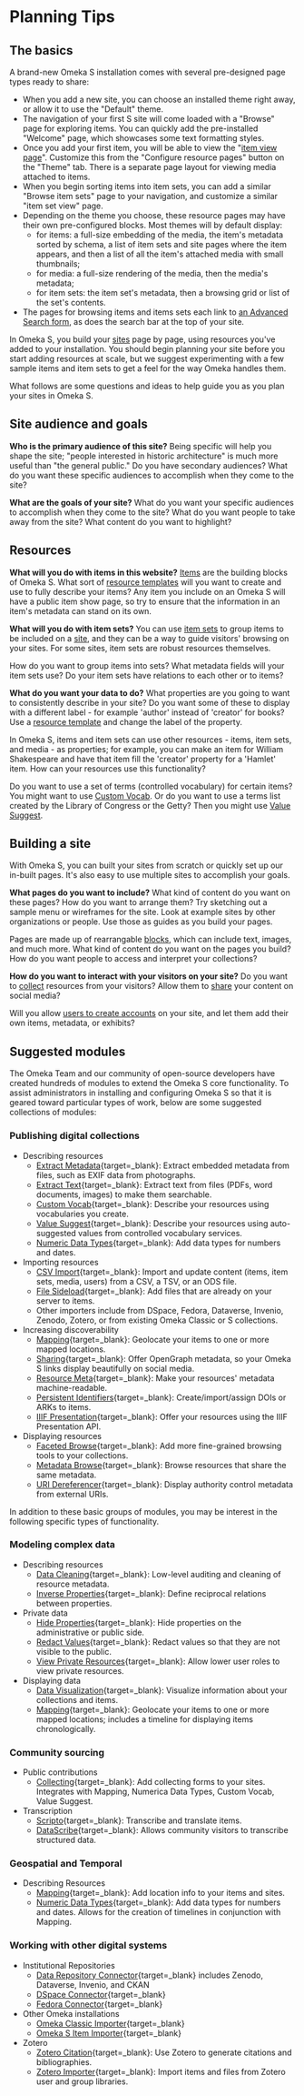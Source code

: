 # Planning Tips

## The basics

A brand-new Omeka S installation comes with several pre-designed page types ready to share:

- When you add a new site, you can choose an installed theme right away, or allow it to use the "Default" theme. 
- The navigation of your first S site will come loaded with a "Browse" page for exploring items. You can quickly add the pre-installed "Welcome" page, which showcases some text formatting styles. 
- Once you add your first item, you will be able to view the "[item view page](content/items.md#public-views-for-items)". Customize this from the "Configure resource pages" button on the "Theme" tab. There is a separate page layout for viewing media attached to items.
- When you begin sorting items into item sets, you can add a similar "Browse item sets" page to your navigation, and customize a similar "item set view" page. 
- Depending on the theme you choose, these resource pages may have their own pre-configured blocks. Most themes will by default display: 
	- for items: a full-size embedding of the media, the item's metadata sorted by schema, a list of item sets and site pages where the item appears, and then a list of all the item's attached media with small thumbnails;
	- for media: a full-size rendering of the media, then the media's metadata; 
	- for item sets: the item set's metadata, then a browsing grid or list of the set's contents.
- The pages for browsing items and items sets each link to [an Advanced Search form](search.md#public-views), as does the search bar at the top of your site.

In Omeka S, you build your [sites](sites/index.md) page by page, using resources you've added to your installation. You should begin planning your site before you start adding resources at scale, but we suggest experimenting with a few sample items and item sets to get a feel for the way Omeka handles them.

What follows are some questions and ideas to help guide you as you plan your sites in Omeka S.

## Site audience and goals

**Who is the primary audience of this site?** Being specific will help you shape the site; "people interested in historic architecture" is much more useful than "the general public." Do you have secondary audiences? What do you want these specific audiences to accomplish when they come to the site?

**What are the goals of your site?** What do you want your specific audiences to accomplish when they come to the site? What do you want people to take away from the site? What content do you want to highlight?

## Resources

**What will you do with items in this website?**
[Items](content/items.md) are the building blocks of Omeka S. What sort of [resource templates](content/resource-template.md) will you want to create and use to fully describe your items? Any item you include on an Omeka S will have a public item show page, so try to ensure that the information in an item's metadata can stand on its own. 

**What will you do with item sets?**
You can use [item sets](content/item-sets.md) to group items to be included on a [site](sites/index.md), and they can be a way to guide visitors' browsing on your sites. For some sites, item sets are robust resources themselves.

How do you want to group items into sets? What metadata fields will your item sets use? Do your item sets have relations to each other or to items?

**What do you want your data to do?**
What properties are you going to want to consistently describe in your site? Do you want some of these to display with a different label - for example 'author' instead of 'creator' for books? Use a [resource template](content/resource-template.md) and change the label of the property.

In Omeka S, items and item sets can use other resources - items, item sets, and media - as properties; for example, you can make an item for William Shakespeare and have that item fill the 'creator' property for a 'Hamlet' item. How can your resources use this functionality?

Do you want to use a set of terms (controlled vocabulary) for certain items? You might want to use [Custom Vocab](modules/customvocab.md). Or do you want to use a terms list created by the Library of Congress or the Getty? Then you might use [Value Suggest](modules/valuesuggest.md).

## Building a site
With Omeka S, you can built your sites from scratch or quickly set up our in-built pages. It's also easy to use multiple sites to accomplish your goals. 

**What pages do you want to include?** What kind of content do you want on these pages? How do you want to arrange them? Try sketching out a sample menu or wireframes for the site. Look at example sites by other organizations or people. Use those as guides as you build your pages.

Pages are made up of rearrangable [blocks](sites/site_pages.md#page-blocks), which can include text, images, and much more. What kind of content do you want on the pages you build? How do you want people to access and interpret your collections?

**How do you want to interact with your visitors on your site?** Do you want to [collect](modules/collecting.md) resources from your visitors? Allow them to [share](modules/sharing.md) your content on social media? 

Will you allow [users to create accounts](admin/users.md) on your site, and let them add their own items, metadata, or exhibits?

## Suggested modules
The Omeka Team and our community of open-source developers have created hundreds of modules to extend the Omeka S core functionality. To assist administrators in installing and configuring Omeka S so that it is geared toward particular types of work, below are some suggested collections of modules:

### Publishing digital collections

- Describing resources 
    - [Extract Metadata](https://omeka.org/s/modules/ExtractMetadata/){target=_blank}: Extract embedded metadata from files, such as EXIF data from photographs.
    - [Extract Text](https://omeka.org/s/modules/ExtractText/){target=_blank}: Extract text from files (PDFs, word documents, images) to make them searchable.   
    - [Custom Vocab](https://omeka.org/s/modules/CustomVocab/){target=_blank}: Describe your resources using vocabularies you create.
    - [Value Suggest](https://omeka.org/s/modules/ValueSuggest/){target=_blank}: Describe your resources using auto-suggested values from controlled vocabulary services. 
    - [Numeric Data Types](https://omeka.org/s/modules/NumericDataTypes/){target=_blank}: Add data types for numbers and dates. 
- Importing resources
    - [CSV Import](https://omeka.org/s/modules/CSVImport/){target=_blank}: Import and update content (items, item sets, media, users) from a CSV, a TSV, or an ODS file. 
    - [File Sideload](https://omeka.org/s/modules/FileSideload/){target=_blank}: Add files that are already on your server to items. 
    - Other importers include from DSpace, Fedora, Dataverse, Invenio, Zenodo, Zotero, or from existing Omeka Classic or S collections.
- Increasing discoverability
    - [Mapping](https://omeka.org/s/modules/Mapping/){target=_blank}: Geolocate your items to one or more mapped locations.
    - [Sharing](https://omeka.org/s/modules/Sharing/){target=_blank}: Offer OpenGraph metadata, so your Omeka S links display beautifully on social media.
    - [Resource Meta](https://omeka.org/s/modules/ResourceMeta/){target=_blank}: Make your resources' metadata machine-readable.
    - [Persistent Identifiers](https://omeka.org/s/modules/PersistentIdentifiers/){target=_blank}: Create/import/assign DOIs or ARKs to items.
    - [IIIF Presentation](https://omeka.org/s/modules/IiifPresentation/){target=_blank}: Offer your resources using the IIIF Presentation API.
- Displaying resources
    - [Faceted Browse](https://omeka.org/s/modules/FacetedBrowse/){target=_blank}: Add more fine-grained browsing tools to your collections.
    - [Metadata Browse](https://omeka.org/s/modules/MetadataBrowse/){target=_blank}: Browse resources that share the same metadata.
    - [URI Dereferencer](https://omeka.org/s/modules/UriDereferencer/){target=_blank}: Display authority control metadata from external URIs. 

In addition to these basic groups of modules, you may be interest in the following specific types of functionality.

### Modeling complex data

- Describing resources
    - [Data Cleaning](https://omeka.org/s/modules/DataCleaning/){target=_blank}: Low-level auditing and cleaning of resource metadata.
    - [Inverse Properties](https://omeka.org/s/modules/InverseProperties/){target=_blank}: Define reciprocal relations between properties.
- Private data
    - [Hide Properties](https://omeka.org/s/modules/HideProperties/){target=_blank}: Hide properties on the administrative or public side.
    - [Redact Values](https://omeka.org/s/modules/RedactValues/){target=_blank}: Redact values so that they are not visible to the public.
    - [View Private Resources](https://omeka.org/s/modules/ViewPrivateResources/){target=_blank}: Allow lower user roles to view private resources.
- Displaying data
    - [Data Visualization](https://omeka.org/s/modules/Datavis/){target=_blank}: Visualize information about your collections and items.
    - [Mapping](https://omeka.org/s/modules/Mapping/){target=_blank}: Geolocate your items to one or more mapped locations; includes a timeline for displaying items chronologically.

### Community sourcing

- Public contributions
    - [Collecting](https://omeka.org/s/modules/Collecting/){target=_blank}: Add collecting forms to your sites. Integrates with Mapping, Numerica Data Types, Custom Vocab, Value Suggest.
- Transcription
    - [Scripto](https://omeka.org/s/modules/Scripto/){target=_blank}: Transcribe and translate items.
    - [DataScribe](https://omeka.org/s/modules/Datascribe/){target=_blank}: Allows community visitors to transcribe structured data.

### Geospatial and Temporal

- Describing Resources
    - [Mapping](https://omeka.org/s/modules/Mapping/){target=_blank}: Add location info to your items and sites.
    - [Numeric Data Types](https://omeka.org/s/modules/NumericDataTypes/){target=_blank}: Add data types for numbers and dates. Allows for the creation of timelines in conjunction with Mapping.
   
### Working with other digital systems

- Institutional Repositories
    - [Data Repository Connector](https://omeka.org/s/modules/DataRepositoryConnector/){target=_blank} includes Zenodo, Dataverse, Invenio, and CKAN
    - [DSpace Connector](https://omeka.org/s/modules/DspaceConnector/){target=_blank}
    - [Fedora Connector](https://omeka.org/s/modules/FedoraConnector/){target=_blank}
- Other Omeka installations
    - [Omeka Classic Importer](https://omeka.org/s/modules/Omeka2Importer/){target=_blank}
    - [Omeka S Item Importer](https://omeka.org/s/modules/Osii/){target=_blank}
- Zotero
    - [Zotero Citation](https://omeka.org/s/modules/ZoteroCitations/){target=_blank}: Use Zotero to generate citations and bibliographies.
    - [Zotero Importer](https://omeka.org/s/modules/ZoteroImport){target=_blank}: Import items and files from Zotero user and group libraries.
